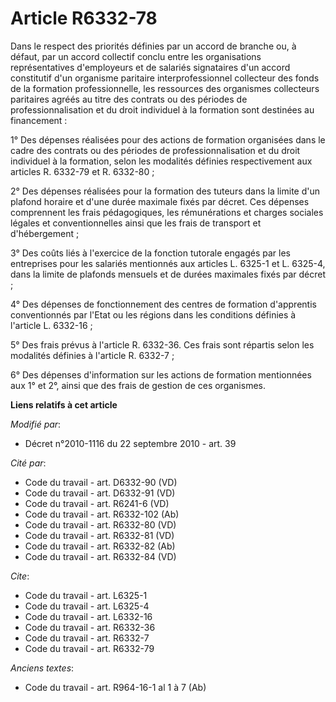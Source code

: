 # Article R6332-78

Dans le respect des priorités définies par un accord de branche ou, à défaut, par un accord collectif conclu entre les
organisations représentatives d'employeurs et de salariés signataires d'un accord constitutif d'un organisme paritaire
interprofessionnel collecteur des fonds de la formation professionnelle, les ressources des organismes collecteurs paritaires
agréés au titre des contrats ou des périodes de professionnalisation et du droit individuel à la formation sont destinées au
financement : 

1° Des dépenses réalisées pour des actions de formation organisées dans le cadre des contrats ou des périodes de
professionnalisation et du droit individuel à la formation, selon les modalités définies respectivement aux articles R.
6332-79 et R. 6332-80 ; 

2° Des dépenses réalisées pour la formation des tuteurs dans la limite d'un plafond horaire et d'une durée maximale fixés par
décret. Ces dépenses comprennent les frais pédagogiques, les rémunérations et charges sociales légales et conventionnelles
ainsi que les frais de transport et d'hébergement ; 

3° Des coûts liés à l'exercice de la fonction tutorale engagés par les entreprises pour les salariés mentionnés aux articles
L. 6325-1 et L. 6325-4, dans la limite de plafonds mensuels et de durées maximales fixés par décret ; 

4° Des dépenses de fonctionnement des centres de formation d'apprentis conventionnés par l'Etat ou les régions dans les
conditions définies à l'article L. 6332-16 ; 

5° Des frais prévus à l'article R. 6332-36. Ces frais sont répartis selon les modalités définies à l'article R. 6332-7 ; 

6° Des dépenses d'information sur les actions de formation mentionnées aux 1° et 2°, ainsi que des frais de gestion de ces
organismes.

**Liens relatifs à cet article**

_Modifié par_:

  - Décret n°2010-1116 du 22 septembre 2010 - art. 39

_Cité par_:

  - Code du travail - art. D6332-90 (VD)
  - Code du travail - art. D6332-91 (VD)
  - Code du travail - art. R6241-6 (VD)
  - Code du travail - art. R6332-102 (Ab)
  - Code du travail - art. R6332-80 (VD)
  - Code du travail - art. R6332-81 (VD)
  - Code du travail - art. R6332-82 (Ab)
  - Code du travail - art. R6332-84 (VD)

_Cite_:

  - Code du travail - art. L6325-1
  - Code du travail - art. L6325-4
  - Code du travail - art. L6332-16
  - Code du travail - art. R6332-36
  - Code du travail - art. R6332-7
  - Code du travail - art. R6332-79

_Anciens textes_:

  - Code du travail - art. R964-16-1 al 1 à 7 (Ab)
